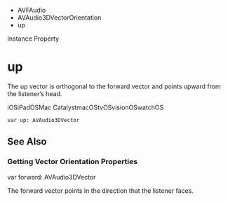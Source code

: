 

- AVFAudio
- AVAudio3DVectorOrientation
-  up 

Instance Property

# up

The up vector is orthogonal to the forward vector and points upward from the listener’s head.

iOSiPadOSMac CatalystmacOStvOSvisionOSwatchOS

``` source
var up: AVAudio3DVector
```

## See Also

### Getting Vector Orientation Properties

var forward: AVAudio3DVector

The forward vector points in the direction that the listener faces.

